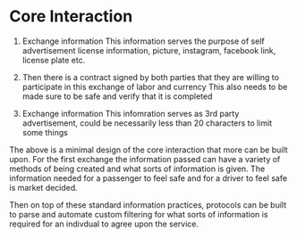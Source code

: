 # Core Interaction
1. Exchange information
    This information serves the purpose of self advertisement
        license information, picture, instagram, facebook link, license plate etc.


2. Then there is a contract signed by both parties that they are willing to participate in this exchange of labor and currency
    This also needs to be made sure to be safe and verify that it is completed

3. Exchange information
    This infomration serves as 3rd party advertisement, could be necessarily less than 20 characters to limit some things



The above is a minimal design of the core interaction that more can be built upon.
For the first exchange the information passed can have a variety of methods of being created and what sorts of information is given. The information needed for a passenger to feel safe and for a driver to feel safe is market decided. 

Then on top of these standard information practices, protocols can be built to parse and automate custom filtering for what sorts of information is required for an indivdual to agree upon the service.




